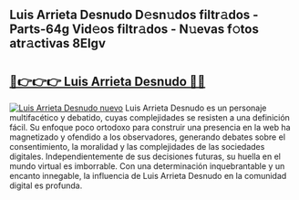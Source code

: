 ## Luis Arrieta Desnudo D𝚎sn𝚞dos filtr𝚊dos - Parts-64g Vid𝚎os filtr𝚊dos - N𝚞evas f𝚘tos atr𝚊ctivas 8EIgv

# <h2><a href="http://mbbzz26.tromn.icu/?c=Luis+Arrieta+Desnudo">🔗👉👉👉 Luis Arrieta Desnudo 🔗🔗</a></h2>

[![Luis Arrieta Desnudo nuevo](https://i.imgur.com/pEAQMta.gif)](http://mbbzz26.tromn.icu/?c=Luis+Arrieta+Desnudo)
Luis Arrieta Desnudo es un personaje multifacético y debatido, cuyas complejidades se resisten a una definición fácil.  Su enfoque poco ortodoxo para construir una presencia en la web ha magnetizado y ofendido a los observadores, generando debates sobre el consentimiento, la moralidad y las complejidades de las sociedades digitales. Independientemente de sus decisiones futuras, su huella en el mundo virtual es imborrable. Con una determinación inquebrantable y un encanto innegable, la influencia de Luis Arrieta Desnudo en la comunidad digital es profunda.
